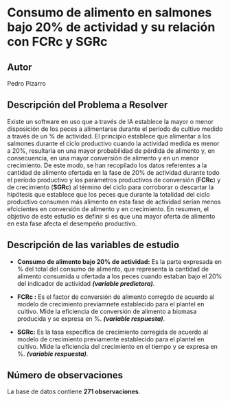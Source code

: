 # Consumo de alimento en salmones bajo 20% de actividad y su relación con FCRc y SGRc

## Autor
Pedro Pizarro

## Descripción del Problema a Resolver

Existe un software en uso que a través de IA establece la mayor o menor disposición de los peces a alimentarse durante el período de cultivo medido a través de un % de actividad. El principio establece que alimentar a los salmones durante el ciclo productivo cuando la actividad medida es menor a 20%, resultaría en una mayor probabilidad de pérdida de alimento y, en consecuencia, en una mayor conversión de alimento y en un menor crecimiento. De este modo, se han recopilado los datos 
referentes a la cantidad de alimento ofertada en la fase de 20% de actividad durante todo el período productivo y los parámetros productivos de conversión (**FCRc**) y 
de crecimiento (**SGRc**) al término del ciclo para corroborar o descartar la hipótesis que establece que los peces que durante la totalidad del ciclo productivo consumen más alimento en esta fase de actividad serían menos efcicientes en conversión de alimento y en crecimiento. En resumen, el objetivo de este estudio es definir si es que una mayor oferta de alimento en esta fase afecta el desempeño productivo.

## Descripción de las variables de estudio

- **Consumo de alimento bajo 20% de actividad:** Es la parte expresada en % del total del consumo de alimento, que representa la cantidad de alimento consumida u ofertada a los peces cuando estaban bajo el 20% del indicador de actividad **_(variable predictora)_**.

- **FCRc :** Es el factor de conversión de alimento corregdo de acuerdo al modelo de crecimiento previamnete establecido para el plantel en cultivo. Mide la eficiencia de conversión de alimento a biomasa producida y se expresa en %. **_(variable respuesta)_**.

- **SGRc:** Es la tasa específica de crecimiento corregida de acuerdo al modelo de crecimiento previamente establecido para el plantel en cultivo. Mide la eficiencia del crecimiento en el tiempo y se expresa en %. **_(variable respuesta)_**.    

## Número de observaciones

La base de datos contiene **271 observaciones**.


